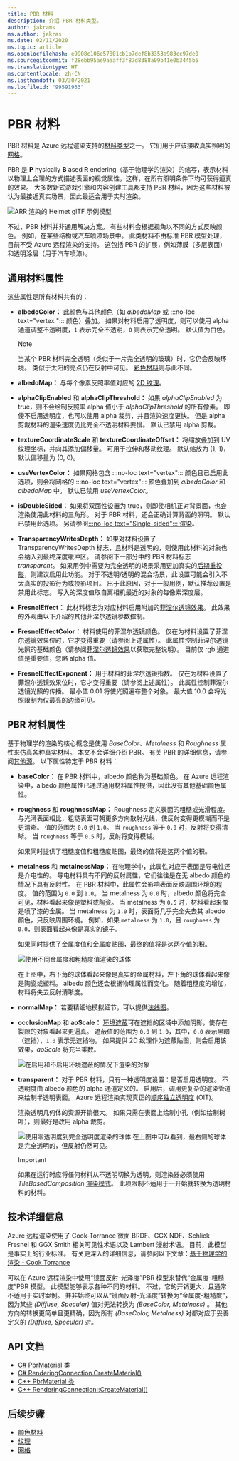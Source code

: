 ```yaml
---
title: PBR 材料
description: 介绍 PBR 材料类型。
author: jakrams
ms.author: jakras
ms.date: 02/11/2020
ms.topic: article
ms.openlocfilehash: e9908c106e57801cb1b7def8b3353a983cc97de0
ms.sourcegitcommit: f28ebb95ae9aaaff3f87d8388a09b41e0b3445b5
ms.translationtype: HT
ms.contentlocale: zh-CN
ms.lasthandoff: 03/30/2021
ms.locfileid: "99591933"
---
```

# <a name="pbr-materials"></a>PBR 材料

PBR 材料是 Azure 远程渲染支持的[材料类型](../../concepts/materials.md)之一。 它们用于应该接收真实照明的[网格](../../concepts/meshes.md)。

PBR 是 **P** hysically **B** ased **R** endering（基于物理学的渲染）的缩写，表示材料以物理上合理的方式描述表面的视觉属性，这样，在所有照明条件下均可获得逼真的效果。 大多数新式游戏引擎和内容创建工具都支持 PBR 材料，因为这些材料被认为最接近真实场景，因此最适合用于实时渲染。

![ARR 渲染的 Helmet glTF 示例模型](media/helmet.png)

不过，PBR 材料并非通用解决方案。 有些材料会根据视角以不同的方式反映颜色。 例如，在某些结构或汽车喷漆场景中。 此类材料不由标准 PBR 模型处理，目前不受 Azure 远程渲染的支持。 这包括 PBR 的扩展，例如薄膜（多层表面）和透明涂层（用于汽车喷漆）。 

## <a name="common-material-properties"></a>通用材料属性

这些属性是所有材料共有的：

* **albedoColor：** 此颜色与其他颜色（如 *albedoMap* 或 :::no-loc text="vertex "::: 颜色）叠加。 如果对材料启用了透明度，则可以使用 alpha 通道调整不透明度，`1` 表示完全不透明，`0` 则表示完全透明。 默认值为白色。

  > [!NOTE]
  > 当某个 PBR 材料完全透明（类似于一片完全透明的玻璃）时，它仍会反映环境。 类似于太阳的亮点仍在反射中可见。 [彩色材料](color-materials.md)则与此不同。

* **albedoMap：** 与每个像素反照率值对应的 [2D 纹理](../../concepts/textures.md)。

* **alphaClipEnabled** 和 **alphaClipThreshold：** 如果 *alphaClipEnabled* 为 true，则不会绘制反照率 alpha 值小于 *alphaClipThreshold* 的所有像素。 即使不启用透明度，也可以使用 alpha 裁剪，并且渲染速度更快。 但是 alpha 剪裁材料的渲染速度仍比完全不透明材料要慢。 默认已禁用 alpha 剪裁。

* **textureCoordinateScale** 和 **textureCoordinateOffset：** 将缩放叠加到 UV 纹理坐标，并向其添加偏移量。 可用于拉伸和移动纹理。 默认缩放为 (1, 1)，默认偏移量为 (0, 0)。

* **useVertexColor：** 如果网格包含 :::no-loc text="vertex"::: 颜色且已启用此选项，则会将网格的 :::no-loc text="vertex"::: 颜色叠加到 *albedoColor* 和 *albedoMap* 中。 默认已禁用 *useVertexColor*。

* **isDoubleSided：** 如果将双面性设置为 true，则即使相机正对背景面，也会渲染使用此材料的三角形。 对于 PBR 材料，还会正确计算背面的照明。 默认已禁用此选项。 另请参阅[:::no-loc text="Single-sided"::: 渲染](single-sided-rendering.md)。

* **TransparencyWritesDepth：** 如果对材料设置了 TransparencyWritesDepth 标志，且材料是透明的，则使用此材料的对象也会纳入到最终深度缓冲区。 请参阅下一部分中的 PBR 材料标志 *transparent*。 如果用例中需要为完全透明的场景采用更加真实的[后期重投影](late-stage-reprojection.md)，则建议启用此功能。 对于不透明/透明的混合场景，此设置可能会引入不太真实的投影行为或投影项目。 出于此原因，对于一般用例，默认推荐设置是禁用此标志。 写入的深度值取自离相机最近的对象的每像素深度层。

* **FresnelEffect：** 此材料标志为对应材料启用附加的[菲涅尔透镜效果](../../overview/features/fresnel-effect.md)。 此效果的外观由以下介绍的其他菲涅尔透镜参数控制。 

* **FresnelEffectColor：** 材料使用的菲涅尔透镜颜色。 仅在为材料设置了菲涅尔透镜效果位时，它才变得重要（请参阅上述属性）。 此属性控制菲涅尔透镜光照的基础颜色（请参阅[菲涅尔透镜效果](../../overview/features/fresnel-effect.md)以获取完整说明）。 目前仅 rgb 通道值是重要值，忽略 alpha 值。

* **FresnelEffectExponent：** 用于材料的菲涅尔透镜指数。 仅在为材料设置了菲涅尔透镜效果位时，它才变得重要（请参阅上述属性）。 此属性控制菲涅尔透镜光照的传播。 最小值 0.01 将使光照遍布整个对象。 最大值 10.0 会将光照限制为仅最亮的边缘可见。

## <a name="pbr-material-properties"></a>PBR 材料属性

基于物理学的渲染的核心概念是使用 *BaseColor*、*Metalness* 和 *Roughness* 属性来仿真各种真实材料。 本文不会详细介绍 PBR。 有关 PBR 的详细信息，请参阅[其他源](http://www.pbr-book.org)。 以下属性特定于 PBR 材料：

* **baseColor：** 在 PBR 材料中，albedo 颜色称为基础颜色。  在 Azure 远程渲染中，albedo 颜色属性已通过通用材料属性提供，因此没有其他基础颜色属性。

* **roughness** 和 **roughnessMap：** Roughness 定义表面的粗糙或光滑程度。 与光滑表面相比，粗糙表面可朝更多方向散射光线，使反射变得更模糊而不是更清晰。 值的范围为 `0.0` 到 `1.0`。 当 `roughness` 等于 `0.0` 时，反射将变得清晰。 当 `roughness` 等于 `0.5` 时，反射将变得模糊。

  如果同时提供了粗糙度值和粗糙度贴图，最终的值将是这两个值的积。

* **metalness** 和 **metalnessMap：** 在物理学中，此属性对应于表面是导电性还是介电性的。 导电材料具有不同的反射属性，它们往往是在无 albedo 颜色的情况下具有反射性。 在 PBR 材料中，此属性会影响表面反映周围环境的程度。 值的范围为 `0.0` 到 `1.0`。 当 metalness 为 `0.0` 时，albedo 颜色将完全可见，材料看起来像是塑料或陶瓷。 当 metalness 为 `0.5` 时，材料看起来像是喷了漆的金属。 当 metalness 为 `1.0` 时，表面将几乎完全失去其 albedo 颜色，只反映周围环境。 例如，如果 `metalness` 为 `1.0`，且 `roughness` 为 `0.0`，则表面看起来像是真实的镜子。

  如果同时提供了金属度值和金属度贴图，最终的值将是这两个值的积。

  ![使用不同金属度和粗糙度值渲染的球体](./media/metalness-roughness.png)

  在上图中，右下角的球体看起来像是真实的金属材料，左下角的球体看起来像是陶瓷或塑料。 albedo 颜色还会根据物理属性而变化。 随着粗糙度的增加，材料将失去反射清晰度。

* **normalMap：** 若要精细地模拟细节，可以提供[法线图](https://en.wikipedia.org/wiki/Normal_mapping)。

* **occlusionMap** 和 **aoScale：** [环境遮蔽](https://en.wikipedia.org/wiki/Ambient_occlusion)可在遮挡的区域中添加阴影，使存在裂隙的对象看起来更逼真。 遮蔽值的范围为 `0.0` 到 `1.0`，其中，`0.0` 表示黑暗（遮挡），`1.0` 表示无遮挡物。 如果提供 2D 纹理作为遮蔽贴图，则会启用该效果，*aoScale* 将充当乘数。

  ![在启用和不启用环境遮蔽的情况下渲染的对象](./media/boom-box-ao2.gif)

* **transparent：** 对于 PBR 材料，只有一种透明度设置：是否启用透明度。 不透明度由 albedo 颜色的 alpha 通道定义的。 启用后，调用更复杂的渲染管道来绘制半透明表面。 Azure 远程渲染实现真正的[顺序独立透明度](https://en.wikipedia.org/wiki/Order-independent_transparency) (OIT)。

  渲染透明几何体的资源开销很大。 如果只需在表面上绘制小孔（例如绘制树叶），则最好是改用 alpha 裁剪。

  ![使用零透明度到完全透明度渲染的球体](./media/transparency.png) 在上图中可以看到，最右侧的球体是完全透明的，但反射仍然可见。

  > [!IMPORTANT]
  > 如果在运行时应将任何材料从不透明切换为透明，则渲染器必须使用 *TileBasedComposition* [渲染模式](../../concepts/rendering-modes.md)。 此项限制不适用于一开始就转换为透明材料的材料。

## <a name="technical-details"></a>技术详细信息

Azure 远程渲染使用了 Cook-Torrance 微面 BRDF、GGX NDF、Schlick Fresnel 和 GGX Smith 相关可见性术语以及 Lambert 漫射术语。 目前，此模型是事实上的行业标准。 有关更深入的详细信息，请参阅以下文章：[基于物理学的渲染 - Cook Torrance](http://www.codinglabs.net/article_physically_based_rendering_cook_torrance.aspx)

 可以在 Azure 远程渲染中使用“镜面反射-光泽度”PBR 模型来替代“金属度-粗糙度”PBR 模型。  此模型能够表示各种不同的材料。 不过，它的开销更大，且通常不适用于实时案例。
并非始终可以从“镜面反射-光泽度”转换为“金属度-粗糙度”，因为某些 *(Diffuse, Specular)* 值对无法转换为 *(BaseColor, Metalness)* 。  其他方向的转换更简单且更精确，因为所有 *(BaseColor, Metalness)* 对都对应于妥善定义的 *(Diffuse, Specular)* 对。

## <a name="api-documentation"></a>API 文档

* [C# PbrMaterial 类](/dotnet/api/microsoft.azure.remoterendering.pbrmaterial)
* [C# RenderingConnection.CreateMaterial()](/dotnet/api/microsoft.azure.remoterendering.renderingconnection.creatematerial)
* [C++ PbrMaterial 类](/cpp/api/remote-rendering/pbrmaterial)
* [C++ RenderingConnection::CreateMaterial()](/cpp/api/remote-rendering/renderingconnection#creatematerial)

## <a name="next-steps"></a>后续步骤

* [颜色材料](color-materials.md)
* [纹理](../../concepts/textures.md)
* [网格](../../concepts/meshes.md)